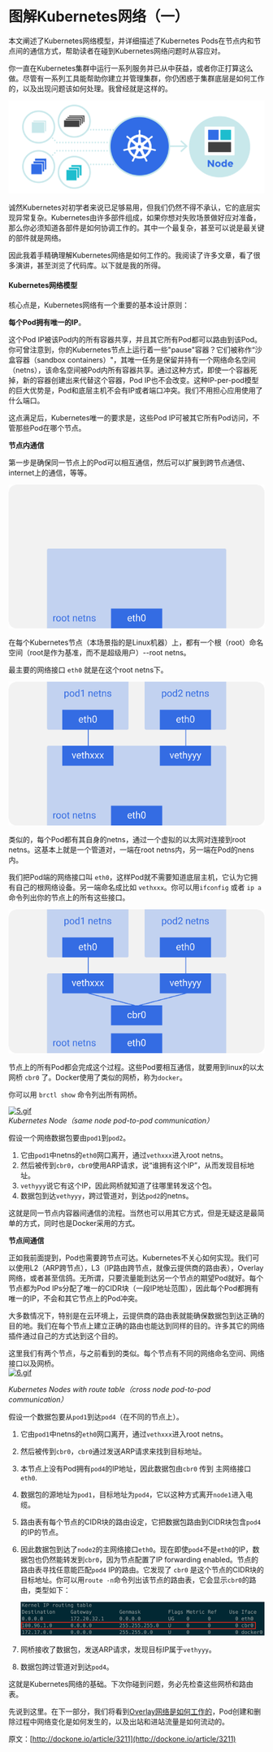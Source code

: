 # 图解Kubernetes网络（一）

 本文阐述了Kubernetes网络模型，并详细描述了Kubernetes Pods在节点内和节点间的通信方式，帮助读者在碰到Kubernetes网络问题时从容应对。  
  
你一直在Kubernetes集群中运行一系列服务并已从中获益，或者你正打算这么做。尽管有一系列工具能帮助你建立并管理集群，你仍困惑于集群底层是如何工作的，以及出现问题该如何处理。我曾经就是这样的。

![](../../.gitbook/assets/image%20%2843%29.png)

  
诚然Kubernetes对初学者来说已足够易用，但我们仍然不得不承认，它的底层实现异常复杂。Kubernetes由许多部件组成，如果你想对失败场景做好应对准备，那么你必须知道各部件是如何协调工作的。其中一个最复杂，甚至可以说是最关键的部件就是网络。  
  
因此我着手精确理解Kubernetes网络是如何工作的。我阅读了许多文章，看了很多演讲，甚至浏览了代码库。以下就是我的所得。  


#### Kubernetes网络模型

核心点是，Kubernetes网络有一个重要的基本设计原则：  
  
**每个Pod拥有唯一的IP**。  
  
这个Pod IP被该Pod内的所有容器共享，并且其它所有Pod都可以路由到该Pod。你可曾注意到，你的Kubernetes节点上运行着一些"pause"容器？它们被称作“沙盒容器（sandbox containers）"，其唯一任务是保留并持有一个网络命名空间（netns），该命名空间被Pod内所有容器共享。通过这种方式，即使一个容器死掉，新的容器创建出来代替这个容器，Pod IP也不会改变。这种IP-per-pod模型的巨大优势是，Pod和底层主机不会有IP或者端口冲突。我们不用担心应用使用了什么端口。  
  
这点满足后，Kubernetes唯一的要求是，这些Pod IP可被其它所有Pod访问，不管那些Pod在哪个节点。  


**节点内通信**

第一步是确保同一节点上的Pod可以相互通信，然后可以扩展到跨节点通信、internet上的通信，等等。

![Kubernetes Node&#xFF08;root network namespace&#xFF09;](../../.gitbook/assets/image%20%28120%29.png)

在每个Kubernetes节点（本场景指的是Linux机器）上，都有一个根（root）命名空间（root是作为基准，而不是超级用户）--root netns。  
  
最主要的网络接口 `eth0` 就是在这个root netns下。

![Kubernetes Node&#xFF08;pod network namespace&#xFF09;](../../.gitbook/assets/image%20%28163%29.png)

  
类似的，每个Pod都有其自身的netns，通过一个虚拟的以太网对连接到root netns。这基本上就是一个管道对，一端在root netns内，另一端在Pod的nens内。  
  
我们把Pod端的网络接口叫 `eth0`，这样Pod就不需要知道底层主机，它认为它拥有自己的根网络设备。另一端命名成比如 `vethxxx`。你可以用`ifconfig` 或者 `ip a` 命令列出你的节点上的所有这些接口。

![Kubernetes Node&#xFF08;linux network bridge&#xFF09;](../../.gitbook/assets/image%20%28145%29.png)

  
节点上的所有Pod都会完成这个过程。这些Pod要相互通信，就要用到linux的以太网桥 `cbr0` 了。Docker使用了类似的网桥，称为`docker`。  
  
你可以用 `brctl show` 命令列出所有网桥。

[![5.gif](http://dockone.io/uploads/article/20180121/e585af8eb1d0245815d6e430f58e016a.gif)](http://dockone.io/uploads/article/20180121/e585af8eb1d0245815d6e430f58e016a.gif)  
_Kubernetes Node（same node pod-to-pod communication）_  
  
假设一个网络数据包要由`pod1`到`pod2`。

1. 它由`pod1`中netns的`eth0`网口离开，通过`vethxxx`进入root netns。
2. 然后被传到`cbr0`，`cbr0`使用ARP请求，说“谁拥有这个IP”，从而发现目标地址。
3. `vethyyy`说它有这个IP，因此网桥就知道了往哪里转发这个包。
4. 数据包到达`vethyyy`，跨过管道对，到达`pod2`的netns。

  
这就是同一节点内容器间通信的流程。当然也可以用其它方式，但是无疑这是最简单的方式，同时也是Docker采用的方式。  


**节点间通信**

正如我前面提到，Pod也需要跨节点可达。Kubernetes不关心如何实现。我们可以使用L2（ARP跨节点），L3（IP路由跨节点，就像云提供商的路由表），Overlay网络，或者甚至信鸽。无所谓，只要流量能到达另一个节点的期望Pod就好。每个节点都为Pod IPs分配了唯一的CIDR块（一段IP地址范围），因此每个Pod都拥有唯一的IP，不会和其它节点上的Pod冲突。  
  
大多数情况下，特别是在云环境上，云提供商的路由表就能确保数据包到达正确的目的地。我们在每个节点上建立正确的路由也能达到同样的目的。许多其它的网络插件通过自己的方式达到这个目的。  
  
这里我们有两个节点，与之前看到的类似。每个节点有不同的网络命名空间、网络接口以及网桥。  
[![6.gif](http://dockone.io/uploads/article/20180121/c56fb68ab8e146619d51807feafeae98.gif)](http://dockone.io/uploads/article/20180121/c56fb68ab8e146619d51807feafeae98.gif)

  
_Kubernetes Nodes with route table（cross node pod-to-pod communication）_  
  
假设一个数据包要从`pod1`到达`pod4`（在不同的节点上）。  


1. 它由`pod1`中netns的`eth0`网口离开，通过`vethxxx`进入root netns。
2. 然后被传到`cbr0`，`cbr0`通过发送ARP请求来找到目标地址。
3. 本节点上没有Pod拥有`pod4`的IP地址，因此数据包由`cbr0` 传到 主网络接口 `eth0`.
4. 数据包的源地址为`pod1`，目标地址为`pod4`，它以这种方式离开`node1`进入电缆。
5. 路由表有每个节点的CIDR块的路由设定，它把数据包路由到CIDR块包含`pod4`的IP的节点。
6. 因此数据包到达了`node2`的主网络接口`eth0`。现在即使`pod4`不是`eth0`的IP，数据包也仍然能转发到`cbr0`，因为节点配置了IP forwarding enabled。节点的路由表寻找任意能匹配`pod4` IP的路由。它发现了 `cbr0` 是这个节点的CIDR块的目标地址。你可以用`route -n`命令列出该节点的路由表，它会显示`cbr0`的路由，类型如下：

   ![](../../.gitbook/assets/image%20%2827%29.png)

7. 网桥接收了数据包，发送ARP请求，发现目标IP属于`vethyyy`。
8. 数据包跨过管道对到达`pod4`。

  
这就是Kubernetes网络的基础。下次你碰到问题，务必先检查这些网桥和路由表。  
  
先说到这里。在下一部分，我们将看到[Overlay网络是如何工作的](https://medium.com/@ApsOps/an-illustrated-guide-to-kubernetes-networking-part-2-13fdc6c4e24c)，Pod创建和删除过程中网络变化是如何发生的，以及出站和进站流量是如何流动的。

原文：[http://dockone.io/article/3211](http://dockone.io/article/3211)  


